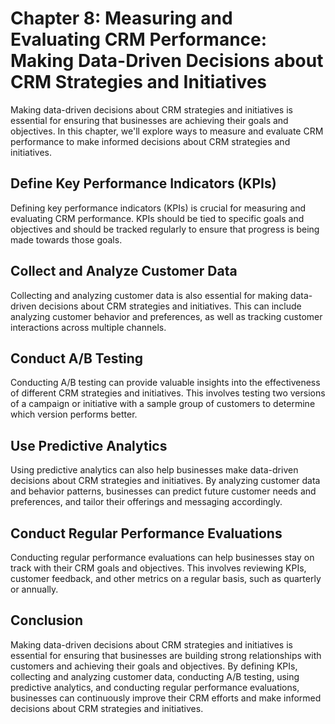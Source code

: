 Chapter 8: Measuring and Evaluating CRM Performance: Making Data-Driven Decisions about CRM Strategies and Initiatives
======================================================================================================================

Making data-driven decisions about CRM strategies and initiatives is essential for ensuring that businesses are achieving their goals and objectives. In this chapter, we'll explore ways to measure and evaluate CRM performance to make informed decisions about CRM strategies and initiatives.

Define Key Performance Indicators (KPIs)
----------------------------------------

Defining key performance indicators (KPIs) is crucial for measuring and evaluating CRM performance. KPIs should be tied to specific goals and objectives and should be tracked regularly to ensure that progress is being made towards those goals.

Collect and Analyze Customer Data
---------------------------------

Collecting and analyzing customer data is also essential for making data-driven decisions about CRM strategies and initiatives. This can include analyzing customer behavior and preferences, as well as tracking customer interactions across multiple channels.

Conduct A/B Testing
-------------------

Conducting A/B testing can provide valuable insights into the effectiveness of different CRM strategies and initiatives. This involves testing two versions of a campaign or initiative with a sample group of customers to determine which version performs better.

Use Predictive Analytics
------------------------

Using predictive analytics can also help businesses make data-driven decisions about CRM strategies and initiatives. By analyzing customer data and behavior patterns, businesses can predict future customer needs and preferences, and tailor their offerings and messaging accordingly.

Conduct Regular Performance Evaluations
---------------------------------------

Conducting regular performance evaluations can help businesses stay on track with their CRM goals and objectives. This involves reviewing KPIs, customer feedback, and other metrics on a regular basis, such as quarterly or annually.

Conclusion
----------

Making data-driven decisions about CRM strategies and initiatives is essential for ensuring that businesses are building strong relationships with customers and achieving their goals and objectives. By defining KPIs, collecting and analyzing customer data, conducting A/B testing, using predictive analytics, and conducting regular performance evaluations, businesses can continuously improve their CRM efforts and make informed decisions about CRM strategies and initiatives.
